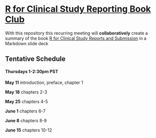 # [R for Clinical Study Reporting Book Club](https://datascience.arizona.edu/events/r-clinical-study-reporting)

With this repository this recurring meeting will **collaboratively** create a summary of the book [R for Clinical Study Reports and Submission](https://r4csr.org/index.html) in a Markdown slide deck

## Tentative Schedule

#### Thursdays 1-2:30pm PST

**May 11** introduction, preface, chapter 1

**May 18** chapters 2-3

**May 25** chapters 4-5

**June 1** chapters 6-7

**June 8** chapters 8-9

**June 15** chapters 10-12
